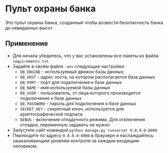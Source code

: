 # Пульт охраны банка

Это пульт охраны банка, созданный чтобы возвести безопасность банка до невиданных высот.

## Применение
- Для начала убедитесь, что у вас установлены все пакеты из файла `requirements.txt`
- Задайте в своём файле `.env` следующие настройки:
    * `DB_ENGINE` - используемый движок базы данных;
    * `DB_HOST` - адрес хоста, на котором располагается база данных
    * `DB_PORT` - порт для подключения к базе данных
    * `DB_NAME` - имя используемой базы данных
    * `DB_USER` - пользователь, от лица которого производится подключение к базе данных
    * `DB_PASSWORD` - пароль для подключения к базе данных
    * `SECRET_KEY` - секретный ключ, используется для криптографической подписи
    * `DEBUG` - включение отладочного режима. Для отключения отладки, переменную задавать не нужно
- Запустите сайт командой `python manage.py runserver 0.0.0.0:8000`
- Переходите по адресу `0.0.0.0:8000` в браузере и наслаждайтесь зашкаливающим уровнем контроля за каждым
входящим человеком.
